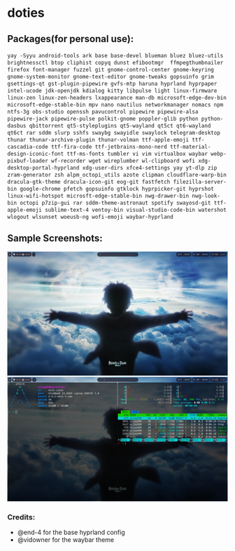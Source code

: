 # doties
## Packages(for personal use):
```
yay -Syyu android-tools ark base base-devel blueman bluez bluez-utils brightnessctl btop cliphist copyq dunst efibootmgr  ffmpegthumbnailer firefox font-manager fuzzel git gnome-control-center gnome-keyring gnome-system-monitor gnome-text-editor gnome-tweaks gopsuinfo grim gsettings-qt gst-plugin-pipewire gvfs-mtp haruna hyprland hyprpaper intel-ucode jdk-openjdk kdialog kitty libpulse light linux-firmware linux-zen linux-zen-headers lxappearance man-db microsoft-edge-dev-bin microsoft-edge-stable-bin mpv nano nautilus networkmanager nomacs npm ntfs-3g obs-studio openssh pavucontrol pipewire pipewire-alsa pipewire-jack pipewire-pulse polkit-gnome poppler-glib python python-dasbus qbittorrent qt5-styleplugins qt5-wayland qt5ct qt6-wayland qt6ct rar sddm slurp sshfs swaybg swayidle swaylock telegram-desktop thunar thunar-archive-plugin thunar-volman ttf-apple-emoji ttf-cascadia-code ttf-fira-code ttf-jetbrains-mono-nerd ttf-material-design-iconic-font ttf-ms-fonts tumbler vi vim virtualbox waybar webp-pixbuf-loader wf-recorder wget wireplumber wl-clipboard wofi xdg-desktop-portal-hyprland xdg-user-dirs xfce4-settings yay yt-dlp zip zram-generator zsh alpm_octopi_utils azote clipman cloudflare-warp-bin dracula-gtk-theme dracula-icon-git eog-git fastfetch filezilla-server-bin google-chrome pfetch gopsuinfo gtklock hyprpicker-git hyprshot linux-wifi-hotspot microsft-edge-stable-bin nwg-drawer-bin nwg-look-bin octopi p7zip-gui rar sddm-theme-astronaut spotify swayosd-git ttf-apple-emoji sublime-text-4 ventoy-bin visual-studio-code-bin watershot wlogout wlsunset woeusb-ng wofi-emoji waybar-hyprland 
```

## Sample Screenshots:

![Image](screenshots/screenshot1.png)
![Image](screenshots/screenshot2.png)
<!-- ![Image](screenshots/screenshot3.png) -->

### Credits:
<ul>
    <li>@end-4 for the base hyprland config</li>
    <li>@vidowner for the waybar theme</li>
</ul>
